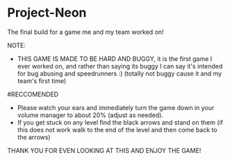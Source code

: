 # Project-Neon
The final build for a game me and my team worked on!

NOTE:
 - THIS GAME IS MADE TO BE HARD AND BUGGY, it is the first game I ever worked on, and rather than saying its buggy I can say it's intended for bug abusing and speedrunners :) (totally not buggy cause it and my team's first time)


#RECCOMENDED
- Please watch your ears and immediately turn the game down in your volume manager to about 20% (adjust as needed).
- If you get stuck on any level find the black arrows and stand on them (if this does not work walk to the end of the level and then come back to the arrows)

THANK YOU FOR EVEN LOOKING AT THIS AND
ENJOY THE GAME!

